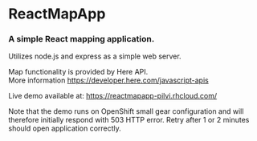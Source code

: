 # ReactMapApp

### A simple React mapping application.

Utilizes node.js and express as a simple web server.

Map functionality is provided by Here API.  
More information https://developer.here.com/javascript-apis

Live demo available at: https://reactmapapp-pilvi.rhcloud.com/

Note that the demo runs on OpenShift small gear configuration
and will therefore initially respond with 503 HTTP error.
Retry after 1 or 2 minutes should open application correctly. 
